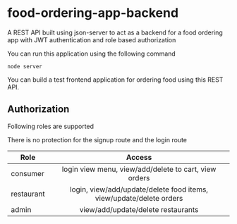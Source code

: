 # food-ordering-app-backend
A REST API built using json-server to act as a backend for a food ordering app with JWT authentication and role based authorization

You can run this application using the following command
```
node server
```

You can build a test frontend application for ordering food using this REST API. 


## Authorization
Following roles are supported 

There is no protection for the signup route and the login route

| Role          | Access          | 
| ------------- |:-------------:|
| consumer    | login view menu, view/add/delete to cart, view orders | 
| restaurant    | login, view/add/update/delete food items, view/update/delete orders      | 
| admin | view/add/update/delete restaurants      |

